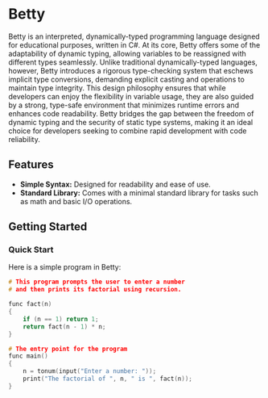 # Betty

Betty is an interpreted, dynamically-typed programming language designed for educational purposes, written in C#. At its core, Betty offers some of the adaptability of dynamic typing, allowing variables to be reassigned with different types seamlessly. Unlike traditional dynamically-typed languages, however, Betty introduces a rigorous type-checking system that eschews implicit type conversions, demanding explicit casting and operations to maintain type integrity. This design philosophy ensures that while developers can enjoy the flexibility in variable usage, they are also guided by a strong, type-safe environment that minimizes runtime errors and enhances code readability. Betty bridges the gap between the freedom of dynamic typing and the security of static type systems, making it an ideal choice for developers seeking to combine rapid development with code reliability.

## Features

- **Simple Syntax:** Designed for readability and ease of use.
- **Standard Library:** Comes with a minimal standard library for tasks such as math and basic I/O operations.

## Getting Started

### Quick Start

Here is a simple program in Betty:

```C
# This program prompts the user to enter a number
# and then prints its factorial using recursion.

func fact(n)
{
    if (n == 1) return 1;
    return fact(n - 1) * n;
}

# The entry point for the program
func main()
{
    n = tonum(input("Enter a number: "));
    print("The factorial of ", n, " is ", fact(n));
}
